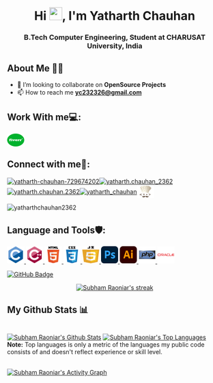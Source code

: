 <!-- ### Hi, I'm Yatharth Chauhan👋

📫 How to reach me: [linkedin - @yatharth-chauhan](https://www.linkedin.com/in/yatharth-chauhan-729674202/) -->

<!--
**YatharthChauhan2362/YatharthChauhan2362** is a ✨ _special_ ✨ repository because its `README.md` (this file) appears on your GitHub profile.

Here are some ideas to get you started:

- 🔭 I’m currently working on ...
- 🌱 I’m currently learning ...
- 👯 I’m looking to collaborate on ...
- 🤔 I’m looking for help with ...
- 💬 Ask me about ...
-
- 😄 Pronouns: ...
- ⚡ Fun fact: ...
-->

<h1 align="center">Hi <img src="https://raw.githubusercontent.com/MartinHeinz/MartinHeinz/master/wave.gif" width="30px"  height="30px">, I'm Yatharth Chauhan</h1>
<h3 align="center">B.Tech Computer Engineering, Student at CHARUSAT University, India</h3>

## About Me 🙋‍♂️

- 👯 I’m looking to collaborate on **OpenSource Projects**
- 📫 How to reach me **yc232326@gmail.com**

## Work With me💻:

<p align="left">

<a href="https://l.instagram.com/?u=https%3A%2F%2Fwww.fiverr.com%2Fyatharth2362%2Fdesign-modern-minimalist-logo-business-and-brand&e=ATNJWzgzR3sihFxqgnFifej1LdwcLIUYSQUIUG3gJbs0uL-LWGFd1Azz28SLfA6QBXcAnIxyJ4xmFnb3&s=1" target="blank"><img align="center" src="https://raw.githubusercontent.com/YatharthChauhan2362/Graphic-Design/66b3825c2b0fdb650019919663946f4bee784284/.svg/Fiverr.svg" height="30" width="40" /></a>

## Connect with me🤝:

<p align="left">

<a href="https://linkedin.com/in/yatharth-chauhan-729674202" target="blank"><img align="center" src="https://raw.githubusercontent.com/rahuldkjain/github-profile-readme-generator/master/src/images/icons/Social/linked-in-alt.svg" alt="yatharth-chauhan-729674202" height="30" width="40" /></a><a href="https://instagram.com/yatharth.chauhan_yc" target="blank"><img align="center" src="https://raw.githubusercontent.com/rahuldkjain/github-profile-readme-generator/master/src/images/icons/Social/instagram.svg" alt="yatharth.chauhan_2362" height="30" width="40" /></a><a href="https://fb.com/yatharth.chauhan.2362" target="blank"><img align="center" src="https://raw.githubusercontent.com/rahuldkjain/github-profile-readme-generator/master/src/images/icons/Social/facebook.svg" alt="yatharth.chauhan.2362" height="30" width="40" /></a><a href="https://www.hackerrank.com/yatharth_chauhan" target="blank"><img align="center" src="https://raw.githubusercontent.com/rahuldkjain/github-profile-readme-generator/master/src/images/icons/Social/hackerrank.svg" alt="yatharth_chauhan" height="30" width="40" /></a><a href="https://www.codechef.com/users/cust_20dce019" target="blank"><img align="center" src="https://raw.githubusercontent.com/YatharthChauhan2362/Graphic-Design/a65e03cce0d75ba621d7a2237e7f6310962dbcae/.svg/CodeChef.svg" alt="cust_20dce019" height="30" width="40" /></a>

</p>
<p align="left"> <img src="https://komarev.com/ghpvc/?username=yatharthchauhan2362&label=Profile%20views&color=0e75b6&style=flat" alt="yatharthchauhan2362" /> </p>

## Language and Tools🛡️:

<p align="left">

<a href="https://www.cprogramming.com/" target="_blank" rel="noreferrer"> <img src="https://raw.githubusercontent.com/devicons/devicon/master/icons/c/c-original.svg" alt="c" width="40" height="40"/> </a><a href="https://www.w3schools.com/cpp/" target="_blank" rel="noreferrer"> <img src="https://raw.githubusercontent.com/devicons/devicon/master/icons/cplusplus/cplusplus-original.svg" alt="cplusplus" width="40" height="40"/> </a>
<a href="https://www.w3.org/html/" target="_blank" rel="noreferrer"> <img src="https://raw.githubusercontent.com/devicons/devicon/master/icons/html5/html5-original-wordmark.svg" alt="html5" width="40" height="40"/> </a>
<a href="https://www.w3schools.com/css/" target="_blank" rel="noreferrer"> <img src="https://raw.githubusercontent.com/devicons/devicon/master/icons/css3/css3-original-wordmark.svg" alt="css3" width="40" height="40"/> </a>
<a href="https://developer.mozilla.org/en-US/docs/Web/JavaScript" target="_blank" rel="noreferrer"> <img src="https://raw.githubusercontent.com/YatharthChauhan2362/Graphic-Design/0dd6718d8de1348b1bf0d28af54afef18995606f/.svg/javascript.svg" alt="javascript" width="40" height="40"/> </a>
<a href="https://www.photoshop.com/en" target="_blank" rel="noreferrer"> <img src="https://raw.githubusercontent.com/YatharthChauhan2362/Graphic-Design/2bea93d5d51c58211b275629c6cc612b5c339b43/.svg/adobe-photoshop-logo.svg" alt="photoshop" width="40" height="40"/> </a>
<a href="https://www.adobe.com/in/products/illustrator.html" target="_blank" rel="noreferrer"> <img src="https://raw.githubusercontent.com/YatharthChauhan2362/Graphic-Design/ff5ceaf583cbec52528654521aecc0cb32b82f50/.svg/adobe-illustrator-logo.svg" alt="illustrator" width="40" height="40"/> </a>
<a href="https://www.php.net" target="_blank" rel="noreferrer">
<img src="https://raw.githubusercontent.com/devicons/devicon/master/icons/php/php-original.svg" alt="php" width="40" height="40"/>
<a href="https://www.oracle.com/" target="_blank" rel="noreferrer"> <img src="https://raw.githubusercontent.com/devicons/devicon/master/icons/oracle/oracle-original.svg" alt="oracle" width="40" height="40"/> </a>
</a>

</p>

<a href="https://github.com/YatharthChauhan2362?tab=followers"><img src="https://img.shields.io/github/followers/YatharthChauhan2362?label=Followers&style=social" alt="GitHub Badge"></a>

<p align="center">
    <a href="https://github.com/YatharthChauhan2362/github-readme-streak-stats">
        <img title="🔥 Get streak stats for your profile at git.io/streak-stats" alt="Subham Raoniar's streak" src="https://github-readme-streak-stats.herokuapp.com/?user=YatharthChauhan2362&theme=black-ice&hide_border=true&stroke=0000&background=060A0CD0"/>
    </a>
</p>

## My Github Stats 📊

  <br/>
    <a href="https://github.com/YatharthChauhan2362/github-readme-stats"><img alt="Subham Raoniar's Github Stats" src="https://github-readme-stats.vercel.app/api?username=YatharthChauhan2362&show_icons=true&count_private=true&theme=react&hide_border=true&bg_color=0D1117" /></a>
  <a href="https://github.com/YatharthChauhan2362/github-readme-stats"><img alt="Subham Raoniar's Top Languages" src="https://github-readme-stats.vercel.app/api/top-langs/?username=YatharthChauhan2362&langs_count=8&count_private=true&layout=compact&theme=react&hide_border=true&bg_color=0D1117" /></a>
  <br/>
  <b>Note:</b> Top languages is only a metric of the languages my public code consists of and doesn't reflect experience or skill level.

<br/>
<br/>

<a href="https://github.com/YatharthChauhan2362/github-readme-activity-graph"><img alt="Subham Raoniar's Activity Graph" src="https://activity-graph.herokuapp.com/graph?username=YatharthChauhan2362&bg_color=0D1117&color=5BCDEC&line=5BCDEC&point=FFFFFF&hide_border=true" /></a>

<br/>
<br/>

<!--
<p></p><img align="left" src="https://github-readme-stats.vercel.app/api/top-langs?username=yatharthchauhan2362&show_icons=true&locale=en&layout=compact" alt="yatharthchauhan2362" /></p>

<p>&nbsp;<img align="center" src="https://github-readme-stats.vercel.app/api?username=yatharthchauhan2362&show_icons=true&locale=en" alt="yatharthchauhan2362" /></p>
<p><img align="center" src="https://github-readme-streak-stats.herokuapp.com/?user=yatharthchauhan2362&" alt="yatharthchauhan2362" /></p>
 -->
